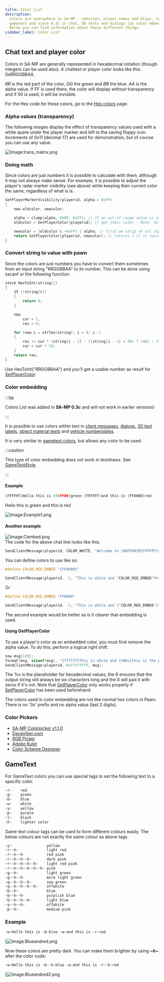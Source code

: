 ```yaml
---
title: Color List
description:
  Colors are everywhere in SA-MP - vehicles, player names and blips, textdraws,
  gametext and since 0.3c in chat, 3D texts and dialogs (as color embedding)!
  Below you can find information about these different things.
sidebar_label: Color List
---
```


## Chat text and player color

Colors in SA-MP are generally represented in hexadecimal notation (though
integers can be used also). A chattext or player color looks like this:
0xRRGGBBAA.

_RR_ is the red part of the color, _GG_ the green and _BB_ the blue. _AA_ is the
alpha value. If FF is used there, the color will display without transparency
and if 00 is used, it will be invisible.

For the Hex code for these colors, go to the
[Hex colors](../../scripting/resources/hex-colors.md) page.

### Alpha values (transparency)

The following images display the effect of transparency values used with a white
quare under the player marker and left to the saving floppy icon. Increments of
0x11 (decimal 17) are used for demonstration, but of course you can use any
value.

![Image:trans_matrix.png](/images/colorList/transparency/trans_matrix.png)

### Doing math

Since colors are just numbers it is possible to calculate with them, although it
may not always make sense. For example, it is possible to adjust the player's
radar marker visibility (see above) while keeping their current color the same,
regardless of what is is.

```c
SetPlayerMarkerVisibility(playerid, alpha = 0xFF)
{
    new oldcolor, newcolor;

    alpha = clamp(alpha, 0x00, 0xFF); // if an out-of-range value is supplied we'll fix it here first
    oldcolor = GetPlayerColor(playerid); // get their color - Note: SetPlayerColor must have been used beforehand

    newcolor = (oldcolor & ~0xFF) | alpha; // first we strip of all alpha data (& ~0xFF) and then we replace it with our desired value (| alpha)
    return SetPlayerColor(playerid, newcolor); // returns 1 if it succeeded, 0 otherwise
}
```

### Convert string to value with pawn

Since the colors are just numbers you have to convert them sometimes from an
input string "RRGGBBAA" to its number. This can be done using sscanf or the
following function:

```c
stock HexToInt(string[])
{
    if (!string[0])
    {
        return 0;
    }

    new
        cur = 1,
        res = 0;

    for (new i = strlen(string); i > 0; i--)
    {
        res += cur * (string[i - 1] - ((string[i - 1] < 58) ? (48) : (55)));
        cur = cur * 16;
    }
    return res;
}
```

Use HexToInt("RRGGBBAA") and you'll get a usable number as result for
[SetPlayerColor](../../scripting/functions/SetPlayerColor.md).

### Color embedding

:::tip

Colors List was added in **SA-MP 0.3c** and will not work in earlier versions!

:::

It is possible to use colors within text in
[client messages](../../scripting/functions/SendClientMessage.md"),
[dialogs](../../scripting/functions/ShowPlayerDialog.md),
[3D text labels](../../scripting/functions/Create3DTextLabel.md),
[object material texts](../../scripting/functions/SetObjectMaterialText.md) and
[vehicle numberplates](../../scripting/functions/SetVehicleNumberPlate.md").

It is very similar to
[gametext colors](../../scripting/resources/gametextstyles.md), but allows any
color to be used.

:::caution

This type of color embedding does not work in textdraws. See
[GameTextStyle](../../scripting/resources/gametextstyles.md).

:::

#### Example

```c
{FFFFFF}Hello this is {00FF00}green {FFFFFF}and this is {FF0000}red
```

Hello this is green and this is red

![Image:Example1.png](/images/colorList/Example1.png)

#### Another example

![Image:Cembed.png](/images/colorList/Cembed.png")  
The code for the above chat line looks like this:

```c
SendClientMessage(playerid, COLOR_WHITE, "Welcome to {00FF00}M{FFFFFF}a{FF0000}r{FFFFFF}c{00FF00}o{FFFFFF}'{FF0000}s {FFFFFF}B{00FF00}i{FFFFFF}s{FF0000}t{FFFFFF}r{00FF00}o{FFFFFF}!");
```

You can define colors to use like so:

```c
#define COLOR_RED_EMBED "{FF0000}"

SendClientMessage(playerid, -1, "This is white and "COLOR_RED_EMBED"this is red.");
```

Or

```c
#define COLOR_RED_EMBED "FF0000"

SendClientMessage(playerid, -1, "This is white and {"COLOR_RED_EMBED"}this is red.");
```

The second example would be better as is it clearer that embedding is used.

#### Using GetPlayerColor

To use a player's color as an embedded color, you must first remove the alpha
value. To do this, perform a logical right shift.

```c
new msg[128];
format(msg, sizeof(msg), "{ffffff}This is white and {%06x}this is the player's color!", GetPlayerColor(playerid) >>> 8);
SendClientMessage(playerid, 0xffffffff, msg);
```

The %x is the placeholder for hexadecimal values, the 6 ensures that the output
string will always be six characters long and the 0 will pad it with zeros if
it's not. Note that
[GetPlayerColor](../../scripting/resources/GetPlayerColor.md) only works
properly if [SetPlayerColor](../../scripting/resources/SetPlayerColor.md) has
been used beforehand.

The colors used in color embedding are not like normal hex colors in Pawn. There
is no '0x' prefix and no alpha value (last 2 digits).

### Color Pickers

- [SA-MP Colorpicker v1.1.0](http://www.gtavision.com/index.php?section=downloads&site=download&id=1974)
- [December.com](http://www.december.com/html/spec/color.html)
- [RGB Picker](http://psyclops.com/tools/rgb)
- [Adobe Kuler](https://kuler.adobe.com/create/color-wheel/)
- [Color Scheme Designer](http://colorschemedesigner.com/)

## GameText

For GameText colors you can use special tags to set the following text to a
specific color.

```c
~r~    red
~g~    green
~b~    blue
~w~    white
~y~    yellow
~p~    purple
~l~    black
~h~    lighter color
```

Game text colour tags can be used to form different colours easily. The below
colours are not exactly the same colour as above tags.

```c
~y~                yellow
~r~~h~             light red
~r~~h~~h~          red pink
~r~~h~~h~~h~       dark pink
~r~~h~~h~~h~~h~    light red pink
~r~~h~~h~~h~~h~~h~ pink
~g~~h~             light green
~g~~h~~h~          more light green
~g~~h~~h~~h~       sea green
~g~~h~~h~~h~~h~    offwhite
~b~~h~             blue
~b~~h~~h~          purplish blue
~b~~h~~h~~h~       light blue
~y~~h~~h~          offwhite
~p~~h~             medium pink
```

### Example

```c
~w~Hello this is ~b~blue ~w~and this is ~r~red
```

[![Image:Blueandred.png](/images/colorList/Blueandred.png)

Now these colors are pretty dark. You can make them brighter by using **~h~**
after the color code:

```c
~w~Hello this is ~b~~h~blue ~w~and this is ~r~~h~red
```

[![Image:Blueandred2.png](/images/colorList/Blueandred2.png)
